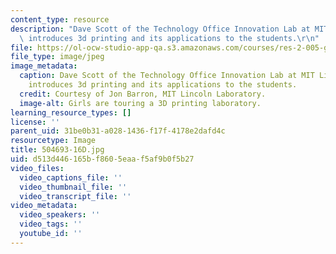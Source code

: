 ```yaml
---
content_type: resource
description: "Dave Scott of the Technology Office Innovation Lab at MIT Lincoln Laboratory\
  \ introduces 3d printing and its applications to the students.\r\n"
file: https://ol-ocw-studio-app-qa.s3.amazonaws.com/courses/res-2-005-girls-who-build-make-your-own-wearables-workshop-spring-2015/d513d446165bf8605eaaf5af9b0f5b27_504693-16D.jpg
file_type: image/jpeg
image_metadata:
  caption: Dave Scott of the Technology Office Innovation Lab at MIT Lincoln Laboratory
    introduces 3d printing and its applications to the students.
  credit: Courtesy of Jon Barron, MIT Lincoln Laboratory.
  image-alt: Girls are touring a 3D printing laboratory.
learning_resource_types: []
license: ''
parent_uid: 31be0b31-a028-1436-f17f-4178e2dafd4c
resourcetype: Image
title: 504693-16D.jpg
uid: d513d446-165b-f860-5eaa-f5af9b0f5b27
video_files:
  video_captions_file: ''
  video_thumbnail_file: ''
  video_transcript_file: ''
video_metadata:
  video_speakers: ''
  video_tags: ''
  youtube_id: ''
---
```

